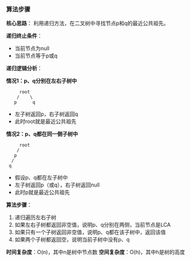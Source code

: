### 算法步骤

**核心思路**：
利用递归方法，在二叉树中寻找节点p和q的最近公共祖先。

**递归终止条件**：
- 当前节点为null
- 当前节点等于p或q

**递归逻辑分析**：

**情况1：p、q分别在左右子树中**
```
     root
    /    \
   p      q
```
- 左子树返回p，右子树返回q
- 此时root就是最近公共祖先

**情况2：p、q都在同一侧子树中**
```
     root
    /
   p
  /
 q
```
- 假设p、q都在左子树中
- 左子树返回p（或q），右子树返回null
- 此时p就是最近公共祖先

**算法步骤**：
1. 递归遍历左右子树
2. 如果左右子树都返回非空值，说明p、q分别在两侧，当前节点是LCA
3. 如果只有一个子树返回非空值，说明p、q都在该子树中，返回该值
4. 如果两个子树都返回空，说明当前子树中没有p、q

**时间复杂度**：O(n)，其中n是树中节点数
**空间复杂度**：O(h)，其中h是树的高度